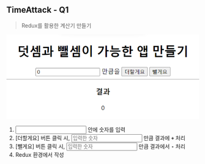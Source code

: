 ## TimeAttack - Q1

> Redux를 활용한 계산기 만들기

![](image.png)

1. <input /> 안에 숫자를 입력
2. [더할게요] 버튼 클릭 시, <input placeholder="입력한 숫자" /> 만큼 결과에 **`+`** 처리
3. [뺄게요] 버튼 클릭 시, <input placeholder="입력한 숫자" /> 만큼 결과에서 **`-`** 처리
4. Redux 환경에서 작성
